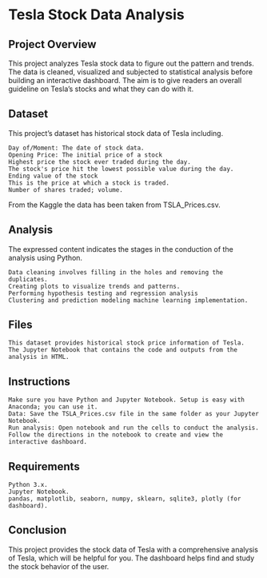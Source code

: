 # Tesla Stock Data Analysis
## Project Overview

This project analyzes Tesla stock data to figure out the pattern and trends. The data is cleaned, visualized and subjected to statistical analysis before building an interactive dashboard. The aim is to give readers an overall guideline on Tesla’s stocks and what they can do with it.

## Dataset

This project’s dataset has historical stock data of Tesla including.

    Day of/Moment: The date of stock data.
    Opening Price: The initial price of a stock
    Highest price the stock ever traded during the day.
    The stock's price hit the lowest possible value during the day.
    Ending value of the stock 
    This is the price at which a stock is traded.
    Number of shares traded; volume. 

From the Kaggle the data has been taken from TSLA_Prices.csv.

## Analysis

The expressed content indicates the stages in the conduction of the analysis using Python.

    Data cleaning involves filling in the holes and removing the duplicates.
    Creating plots to visualize trends and patterns.
    Performing hypothesis testing and regression analysis
    Clustering and prediction modeling machine learning implementation.

## Files

    This dataset provides historical stock price information of Tesla.
    The Jupyter Notebook that contains the code and outputs from the analysis in HTML.

## Instructions

    Make sure you have Python and Jupyter Notebook. Setup is easy with Anaconda; you can use it.
    Data: Save the TSLA_Prices.csv file in the same folder as your Jupyter Notebook.
    Run analysis: Open notebook and run the cells to conduct the analysis. 
    Follow the directions in the notebook to create and view the interactive dashboard.

## Requirements

    Python 3.x.
    Jupyter Notebook.
    pandas, matplotlib, seaborn, numpy, sklearn, sqlite3, plotly (for dashboard).

## Conclusion

This project provides the stock data of Tesla with a comprehensive analysis of Tesla, which will be helpful for you. The dashboard helps find and study the stock behavior of the user.